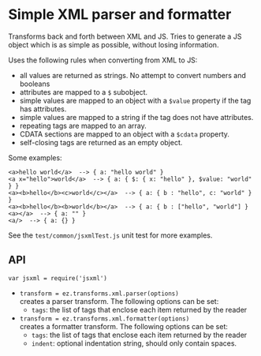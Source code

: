 
# Simple XML parser and formatter

Transforms back and forth between XML and JS.
Tries to generate a JS object which is as simple as possible, without losing information.

Uses the following rules when converting from XML to JS:
* all values are returned as strings. No attempt to convert numbers and booleans
* attributes are mapped to a `$` subobject.
* simple values are mapped to an object with a `$value` property if the tag has attributes. 
* simple values are mapped to a string if the tag does not have attributes.
* repeating tags are mapped to an array.
* CDATA sections are mapped to an object with a `$cdata` property.
* self-closing tags are returned as an empty object.

Some examples:

```
<a>hello world</a>  --> { a: "hello world" }
<a x="hello">world</a>  --> { a: { $: { x: "hello" }, $value: "world" } }
<a><b>hello</b><c>world</c></a>  --> { a: { b : "hello", c: "world" } }
<a><b>hello</b><b>world</b></a>  --> { a: { b : ["hello", "world"] }
<a></a>  --> { a: "" }
<a/>  --> { a: {} }
```

See the `test/common/jsxmlTest.js` unit test for more examples.

## API

`var jsxml = require('jsxml')`  

* `transform = ez.transforms.xml.parser(options)`  
  creates a parser transform. The following options can be set:  
  - `tags`: the list of tags that enclose each item returned by the reader
* `transform = ez.transforms.xml.formatter(options)`  
  creates a formatter transform. The following options can be set:  
  - `tags`: the list of tags that enclose each item returned by the reader
  - `indent`: optional indentation string, should only contain spaces.
